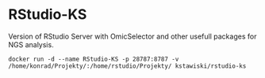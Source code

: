 # RStudio-KS
Version of RStudio Server with OmicSelector and other usefull packages for NGS analysis.

```
docker run -d --name RStudio-KS -p 28787:8787 -v /home/konrad/Projekty/:/home/rstudio/Projekty/ kstawiski/rstudio-ks
```